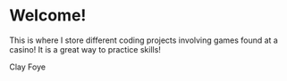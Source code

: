 # Welcome!

This is where I store different coding projects involving games found at a casino!
It is a great way to practice skills!

Clay Foye
